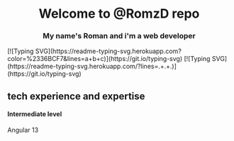 <h1 align='center'> Welcome to @RomzD repo </h1>
<h3 align=center> My name's Roman and i'm a web developer</h3>
[![Typing SVG](https://readme-typing-svg.herokuapp.com?color=%2336BCF7&lines=a+b+c)](https://git.io/typing-svg)
[![Typing SVG](https://readme-typing-svg.herokuapp.com/?lines=.+.+.)](https://git.io/typing-svg)

## tech experience and expertise
#### Intermediate level
Angular 13

